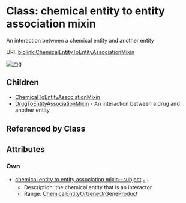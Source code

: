 
# Class: chemical entity to entity association mixin


An interaction between a chemical entity and another entity

URI: [biolink:ChemicalEntityToEntityAssociationMixin](https://w3id.org/biolink/vocab/ChemicalEntityToEntityAssociationMixin)


[![img](https://yuml.me/diagram/nofunky;dir:TB/class/[DrugToEntityAssociationMixin],[ChemicalToEntityAssociationMixin],[ChemicalEntityOrGeneOrGeneProduct]<subject%201..1-++[ChemicalEntityToEntityAssociationMixin],[ChemicalEntityToEntityAssociationMixin]^-[DrugToEntityAssociationMixin],[ChemicalEntityToEntityAssociationMixin]^-[ChemicalToEntityAssociationMixin],[ChemicalEntityOrGeneOrGeneProduct])](https://yuml.me/diagram/nofunky;dir:TB/class/[DrugToEntityAssociationMixin],[ChemicalToEntityAssociationMixin],[ChemicalEntityOrGeneOrGeneProduct]<subject%201..1-++[ChemicalEntityToEntityAssociationMixin],[ChemicalEntityToEntityAssociationMixin]^-[DrugToEntityAssociationMixin],[ChemicalEntityToEntityAssociationMixin]^-[ChemicalToEntityAssociationMixin],[ChemicalEntityOrGeneOrGeneProduct])

## Children

 * [ChemicalToEntityAssociationMixin](ChemicalToEntityAssociationMixin.md)
 * [DrugToEntityAssociationMixin](DrugToEntityAssociationMixin.md) - An interaction between a drug and another entity

## Referenced by Class


## Attributes


### Own

 * [chemical entity to entity association mixin➞subject](chemical_entity_to_entity_association_mixin_subject.md)  <sub>1..1</sub>
     * Description: the chemical entity that is an interactor
     * Range: [ChemicalEntityOrGeneOrGeneProduct](ChemicalEntityOrGeneOrGeneProduct.md)
